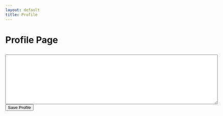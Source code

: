 ```yaml
---
layout: default
title: Profile
---
```


<h1>Profile Page</h1>
<h2 id="username"></h2>
<p id="user-email"></p>
<textarea id="editor" name="editor" rows="10" cols="80"></textarea>
<script>
    CKEDITOR.replace('editor');
</script>
<button onclick="saveProfile()">Save Profile</button>

<script>
    firebase.auth().onAuthStateChanged(function(user) {
        if (user) {
            document.getElementById('username').innerText = user.displayName || user.email;
            document.getElementById('user-email').innerText = user.email;
            loadProfile(user.uid);
        } else {
            window.location.href = 'login.html';
        }
    });

    function saveProfile() {
        var content = CKEDITOR.instances.editor.getData();
        var user = firebase.auth().currentUser;
        if (user) {
            var db = firebase.firestore();
            db.collection('profiles').doc(user.uid).set({
                htmlContent: content
            }).then(function() {
                alert('Profile saved!');
            }).catch(function(error) {
                console.error('Error saving profile: ', error);
            });
        }
    }

    function loadProfile(uid) {
        var db = firebase.firestore();
        db.collection('profiles').doc(uid).get().then(function(doc) {
            if (doc.exists) {
                CKEDITOR.instances.editor.setData(doc.data().htmlContent);
            }
        }).catch(function(error) {
            console.error('Error loading profile: ', error);
        });
    }
</script>
